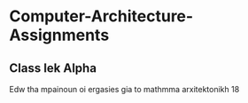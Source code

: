# Computer-Architecture-Assignments

## Class Iek Alpha
Edw tha mpainoun oi ergasies gia to mathmma arxitektonikh 18
